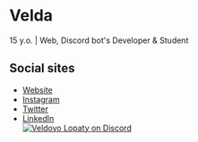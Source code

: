 # Velda  
15 y.o. | Web, Discord bot's Developer & Student

## Social sites
- [Website](https://velda.xyz)
- [Instagram](https://instagram.com/jakub.velicka)
- [Twitter](https://twitter.com/veldik)
- [LinkedIn](https://www.linkedin.com/in/jakub-velicka-bb3284193/)  
<a href="https://discord.gg/czbmAww"> <img src="https://img.shields.io/discord/524930964263272468?logo=discord&style=for-the-badge&label=Veldovo%20Lopaty" alt="Veldovo Lopaty on Discord"> </a> 

